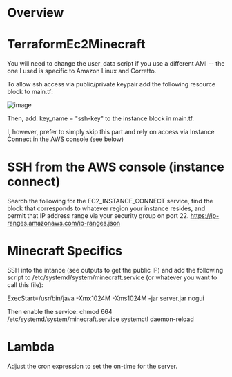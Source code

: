 # Overview 

# TerraformEc2Minecraft
You will need to change the user_data script if you use a different AMI -- the one I used is specific to Amazon Linux and Corretto. 

To allow ssh access via public/private keypair add the following resource block to main.tf: 

![image](https://user-images.githubusercontent.com/103598369/163509427-f03e4041-610f-481c-a894-9a826f93e807.png)

Then, add: key_name = "ssh-key" to the instance block in main.tf.

I, however, prefer to simply skip this part and rely on access via Instance Connect in the AWS console (see below)

# SSH from the AWS console (instance connect)
Search the following for the EC2_INSTANCE_CONNECT service, find the block that corresponds to whatever region your instance resides, and permit that IP address range via your security group on port 22.
https://ip-ranges.amazonaws.com/ip-ranges.json


# Minecraft Specifics 

SSH into the intance (see outputs to get the public IP) and add the following script to /etc/systemd/system/minecraft.service (or whatever you want to call this file): 

ExecStart=/usr/bin/java -Xmx1024M -Xms1024M -jar server.jar nogui


Then enable the service: 
chmod 664 /etc/systemd/system/minecraft.service
systemctl daemon-reload

# Lambda 

Adjust the cron expression to set the on-time for the server. 
